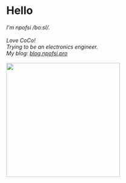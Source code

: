 # Hello
<em>
I'm npofsi /bo:sI/.<br/><br/>
Love CoCo!<br/>
Trying to be an electronics engineer.<br/>
  My blog: <a href="https://blog.npofsi.pro/">blog.npofsi.pro</a>
</em>
<br/>
<br/>
<img align='left'   width="300" src="https://github-readme-stats.vercel.app/api?username=npofsi&show_icons=true&title_color=fff&icon_color=79ff97&text_color=9f9f9f&bg_color=151515">
<!--
**npofsi/npofsi** is a ✨ _special_ ✨ repository because its `README.md` (this file) appears on your GitHub profile.

Here are some ideas to get you started:

- 🔭 I’m currently working on ...
- 🌱 I’m currently learning ...
- 👯 I’m looking to collaborate on ...
- 🤔 I’m looking for help with ...
- 💬 Ask me about ...
- 📫 How to reach me: ...
- 😄 Pronouns: ...
- ⚡ Fun fact: ...
-->
